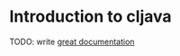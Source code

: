 # Introduction to cljava

TODO: write [great documentation](http://jacobian.org/writing/what-to-write/)
